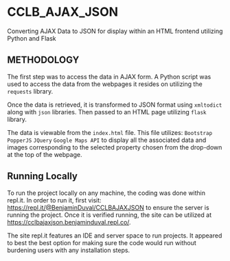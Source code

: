 # CCLB_AJAX_JSON
Converting AJAX Data to JSON for display within an HTML frontend utilizing Python and Flask

## METHODOLOGY
The first step was to access the data in AJAX form. A Python script was used to access the data from the webpages it resides on utilizing the ```requests``` library. 

Once the data is retrieved, it is transformed to JSON format using ```xmltodict``` along with ```json``` libraries. Then passed to an HTML page utilizing ```flask``` library. 

The data is viewable from the ```index.html``` file. This file utilizes:
```Bootstrap```
```PopperJS```
```JQuery```
```Google Maps API``` to display all the associated data and images corresponding to the selected property chosen from the drop-down at the top of the webpage.

## Running Locally
To run the project locally on any machine, the coding was done within repl.it. In order to run it, first visit: https://repl.it/@BenjaminDuval/CCLBAJAXJSON to ensure the server is running the project. Once it is verified running, the site can be utilized at https://cclbajaxjson.benjaminduval.repl.co/. 

The site repl.it features an IDE and server space to run projects. It appeared to best the best option for making sure the code would run without burdening users with any installation steps. 


